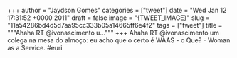 
+++
author = "Jaydson Gomes"
categories = ["tweet"]
date = "Wed Jan 12 17:31:52 +0000 2011"
draft = false
image = "{TWEET_IMAGE}"
slug = "11a54286bd4d5d7aa95cc333b05a14665ff6e4f2"
tags = ["tweet"]
title = """Ahaha RT @ivonascimento u..."""
+++
Ahaha RT @ivonascimento um colega na mesa do almoço: eu acho que o certo é WAAS - o Que? - Woman as a Service. #euri
